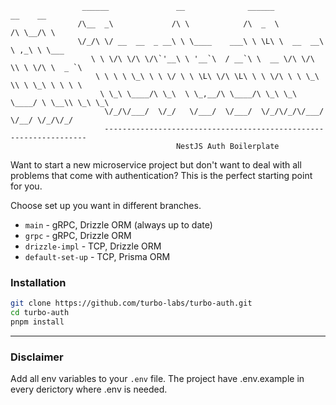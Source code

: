 ```
                ______               __              ______           __    __
               /\__  _\             /\ \            /\  _  \         /\ \__/\ \
               \/_/\ \/ __  __  _ __\ \ \____    ___\ \ \L\ \  __  __\ \ ,_\ \ \___
                  \ \ \/\ \/\ \/\`'__\ \ '__`\  / __`\ \  __ \/\ \/\ \\ \ \/\ \  _ `\
                   \ \ \ \ \_\ \ \ \/ \ \ \L\ \/\ \L\ \ \ \/\ \ \ \_\ \\ \ \_\ \ \ \ \
                    \ \_\ \____/\ \_\  \ \_,__/\ \____/\ \_\ \_\ \____/ \ \__\\ \_\ \_\
                     \/_/\/___/  \/_/   \/___/  \/___/  \/_/\/_/\/___/   \/__/ \/_/\/_/
                     ------------------------------------------------------------------
                                     NestJS Auth Boilerplate
```

Want to start a new microservice project but don't want to deal with all problems that come with authentication? This is the perfect starting point for you.

Choose set up you want in different branches.

- `main` - gRPC, Drizzle ORM (always up to date)
- `grpc` - gRPC, Drizzle ORM
- `drizzle-impl` - TCP, Drizzle ORM
- `default-set-up` - TCP, Prisma ORM

### Installation

```bash
git clone https://github.com/turbo-labs/turbo-auth.git
cd turbo-auth
pnpm install
```

---

### Disclaimer

Add all env variables to your `.env` file.
The project have .env.example in every derictory where .env is needed.
